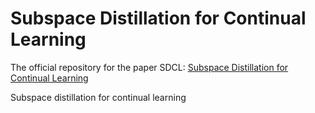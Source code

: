 # Subspace Distillation for Continual Learning
The official repository for the paper SDCL: [Subspace Distillation for Continual Learning](https://www.sciencedirect.com/science/article/pii/S0893608023004057) 



Subspace distillation for continual learning



